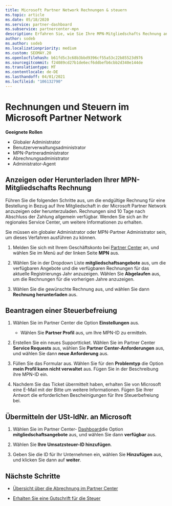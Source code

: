 ```yaml
---
title: Microsoft Partner Network Rechnungen & steuern
ms.topic: article
ms.date: 05/18/2020
ms.service: partner-dashboard
ms.subservice: partnercenter-mpn
description: Erfahren Sie, wie Sie Ihre MPN-Mitgliedschafts Rechnung anzeigen oder herunterladen, wie Sie eine Steuer Ausnahme einreichen und wie Sie Ihre Umsatzsteuer-ID an Microsoft senden können.
author: sodeb
ms.author: sodeb
ms.localizationpriority: medium
ms.custom: SEOMAY.20
ms.openlocfilehash: b61fd5c3c68b3bbd9396cf55a53c22b85523d976
ms.sourcegitcommit: f24089cd27b1de6ecf6ddbefb6cbb2d340e144de
ms.translationtype: MT
ms.contentlocale: de-DE
ms.lasthandoff: 04/01/2021
ms.locfileid: "106132790"
---
```

# <a name="invoices-and-taxes-in-the-microsoft-partner-network"></a>Rechnungen und Steuern im Microsoft Partner Network

**Geeignete Rollen**

- Globaler Administrator
- Benutzerverwaltungsadministrator
- MPN-Partneradministrator
- Abrechnungsadministrator
- Administrator-Agent

## <a name="view-or-download-your-mpn-membership-invoice"></a>Anzeigen oder Herunterladen Ihrer MPN-Mitgliedschafts Rechnung

Führen Sie die folgenden Schritte aus, um die endgültige Rechnung für eine Bestellung in Bezug auf Ihre Mitgliedschaft in der Microsoft Partner Network anzuzeigen oder herunterzuladen. Rechnungen sind 10 Tage nach Abschluss der Zahlung allgemein verfügbar. Wenden Sie sich an Ihr regionales Service Center, um weitere Informationen zu erhalten.  

Sie müssen ein globaler Administrator oder MPN-Partner Administrator sein, um dieses Verfahren ausführen zu können. 

1.  Melden Sie sich mit Ihrem Geschäftskonto bei [Partner Center](https://partner.microsoft.com/dashboard/home) an, und wählen Sie im Menü auf der linken Seite **MPN** aus.

4.  Wählen Sie in der Dropdown Liste **mitgliedschaftsangebote** aus, um die verfügbaren Angebote und die verfügbaren Rechnungen für das aktuelle Registrierungs Jahr anzuzeigen. Wählen Sie **Abgelaufen** aus, um die Rechnungen für die vorherigen Jahre anzuzeigen.

6.  Wählen Sie die gewünschte Rechnung aus, und wählen Sie dann **Rechnung herunterladen** aus. 

## <a name="file-a-tax-exemption"></a>Beantragen einer Steuerbefreiung

1.  Wählen Sie im Partner Center die Option **Einstellungen** aus.
    - Wählen Sie **Partner Profil** aus, um Ihre MPN-ID zu ermitteln.

2.  Erstellen Sie ein neues Supportticket. Wählen Sie im Partner Center **Service Requests** aus, wählen Sie **Partner Center-Anforderungen** aus, und wählen Sie dann **neue Anforderung** aus.

3.  Füllen Sie das Formular aus. Wählen Sie für den **Problemtyp** die Option **mein Profil kann nicht verwaltet** aus. Fügen Sie in der Beschreibung ihre MPN-ID ein.

4.  Nachdem Sie das Ticket übermittelt haben, erhalten Sie von Microsoft eine E-Mail mit der Bitte um weitere Informationen. Fügen Sie Ihrer Antwort die erforderlichen Bescheinigungen für Ihre Steuerbefreiung bei.

## <a name="send-microsoft-your-vat-id-number"></a>Übermitteln der USt-IdNr. an Microsoft

1.  Wählen Sie im Partner Center- [Dashboard](https://partner.microsoft.com/dashboard/home)die Option **mitgliedschaftsangebote** aus, und wählen Sie dann **verfügbar** aus. 

2.  Wählen Sie **Ihre Umsatzsteuer-ID hinzufügen**. 

3.  Geben Sie die ID für Ihr Unternehmen ein, wählen Sie **Hinzufügen** aus, und klicken Sie dann auf **weiter**. 

## <a name="next-steps"></a>Nächste Schritte

- [Übersicht über die Abrechnung im Partner Center](billing-basics.md)

- [Erhalten Sie eine Gutschrift für die Steuer](withholding-tax-credit-form.md)